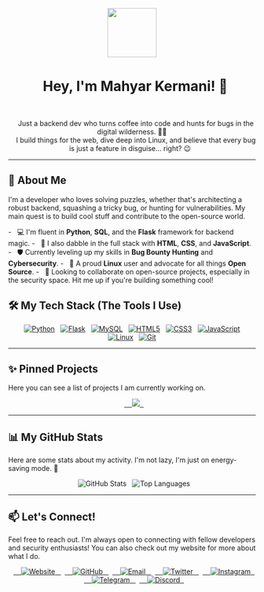 <div align="center">
  <img src="https://media.giphy.com/media/v1.Y2lkPTc5MGI3NjExd2ZldGk3cm1maHhhcHRocjQyd3p4eWV4aWh5cnBqbnljbGNpaDdscSZlcD12MV9pbnRlcm5hbF9naWZfYnlfaWQmY3Q9Zw/M9gbBd9nbDrOTu1Mqx/giphy.gif" width="100" />
  <h1>
    Hey, I'm Mahyar Kermani! 👋
  </h1>
</div>

<div align="center">
  <p>
    Just a backend dev who turns coffee into code and hunts for bugs in the digital wilderness. 🐛🏹<br />
    I build things for the web, dive deep into Linux, and believe that every bug is just a feature in disguise... right? 😉
  </p>
</div>

---

## 🚀 About Me

I'm a developer who loves solving puzzles, whether that's architecting a robust backend, squashing a tricky bug, or hunting for vulnerabilities. My main quest is to build cool stuff and contribute to the open-source world.

-   💻 I'm fluent in **Python**, **SQL**, and the **Flask** framework for backend magic.
-   🎨 I also dabble in the full stack with **HTML**, **CSS**, and **JavaScript**.
-   🛡️ Currently leveling up my skills in **Bug Bounty Hunting** and **Cybersecurity**.
-   🐧 A proud **Linux** user and advocate for all things **Open Source**.
-   🤝 Looking to collaborate on open-source projects, especially in the security space. Hit me up if you're building something cool!

## 🛠️ My Tech Stack (The Tools I Use)

<p align="center">
  <a href="https://www.python.org" target="_blank" rel="noreferrer"><img src="https://img.shields.io/badge/Python-3776AB?style=for-the-badge&logo=python&logoColor=white" alt="Python"/></a>
  <a href="https://flask.palletsprojects.com/" target="_blank" rel="noreferrer"><img src="https://img.shields.io/badge/Flask-000000?style=for-the-badge&logo=flask&logoColor=white" alt="Flask"/></a>
  <a href="https://www.mysql.com/" target="_blank" rel="noreferrer"><img src="https://img.shields.io/badge/MySQL-4479A1?style=for-the-badge&logo=mysql&logoColor=white" alt="MySQL"/></a>
  <a href="https://www.w3.org/html/" target="_blank" rel="noreferrer"><img src="https://img.shields.io/badge/HTML5-E34F26?style=for-the-badge&logo=html5&logoColor=white" alt="HTML5"/></a>
  <a href="https://www.w3schools.com/css/" target="_blank" rel="noreferrer"><img src="https://img.shields.io/badge/CSS3-1572B6?style=for-the-badge&logo=css3&logoColor=white" alt="CSS3"/></a>
  <a href="https://developer.mozilla.org/en-US/docs/Web/JavaScript" target="_blank" rel="noreferrer"><img src="https://img.shields.io/badge/JavaScript-F7DF1E?style=for-the-badge&logo=javascript&logoColor=black" alt="JavaScript"/></a>
  <a href="https://www.linux.org/" target="_blank" rel="noreferrer"><img src="https://img.shields.io/badge/Linux-FCC624?style=for-the-badge&logo=linux&logoColor=black" alt="Linux"/></a>
  <a href="https://git-scm.com/" target="_blank" rel="noreferrer"><img src="https://img.shields.io/badge/Git-F05032?style=for-the-badge&logo=git&logoColor=white" alt="Git"/></a>
</p>

---

## ✨ Pinned Projects

Here you can see a list of projects I am currently working on.

<p align="center">
  <a href="https://github.com/mahyarkermani1/StatusEye">
    <img src="https://github-readme-stats.vercel.app/api/pin/?username=mahyarkermani1&repo=StatusEye&theme=tokyonight&show_owner=true" />
  </a>
</p>

---

## 📊 My GitHub Stats

Here are some stats about my activity. I'm not lazy, I'm just on energy-saving mode. 🔋

<p align="center">
  <img src="https://github-readme-stats.vercel.app/api?username=mahyarkermani1&show_icons=true&theme=tokyonight&count_private=true&include_all_commits=true" alt="GitHub Stats" />
  <img src="https://github-readme-stats.vercel.app/api/top-langs/?username=mahyarkermani1&layout=compact&theme=tokyonight" alt="Top Languages" />
</p>

---

## 📫 Let's Connect!

Feel free to reach out. I'm always open to connecting with fellow developers and security enthusiasts! You can also check out my website for more about what I do.

<p align="center">
  <a href="https://mahyar.sbs" target="_blank">
    <img src="https://img.shields.io/badge/Website-000000?style=for-the-badge&logo=About.me&logoColor=white" alt="Website"/>
  </a>
  <a href="https://github.com/mahyarkermani1/" target="_blank">
    <img src="https://img.shields.io/badge/GitHub-181717?style=for-the-badge&logo=github&logoColor=white" alt="GitHub"/>
  </a>
  <a href="mailto:mohammadmahyarkermani@gmail.com">
    <img src="https://img.shields.io/badge/Email-D14836?style=for-the-badge&logo=gmail&logoColor=white" alt="Email"/>
  </a>
  <a href="https://twitter.com/mahyarkermani2" target="_blank">
    <img src="https://img.shields.io/badge/Twitter-1DA1F2?style=for-the-badge&logo=twitter&logoColor=white" alt="Twitter"/>
  </a>
  <a href="https://www.instagram.com/mahyarkermani2/" target="_blank">
    <img src="https://img.shields.io/badge/Instagram-E4405F?style=for-the-badge&logo=instagram&logoColor=white" alt="Instagram"/>
  </a>
  <a href="https://t.me/mahyarkermani1/" target="_blank">
    <img src="https://img.shields.io/badge/Telegram-26A5E4?style=for-the-badge&logo=telegram&logoColor=white" alt="Telegram"/>
  </a>
  <a href="https://discordapp.com/users/1334483578716684333" target="_blank">
    <img src="https://img.shields.io/badge/Discord-5865F2?style=for-the-badge&logo=discord&logoColor=white" alt="Discord"/>
  </a>
</p>
